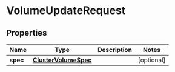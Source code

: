 # VolumeUpdateRequest

## Properties

| Name     | Type                                          | Description | Notes      |
|----------|-----------------------------------------------|-------------|------------|
| **spec** | [**ClusterVolumeSpec**](ClusterVolumeSpec.md) |             | [optional] |



